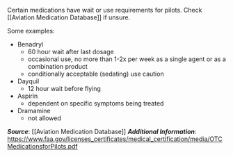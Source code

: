 Certain medications have wait or use requirements for pilots. Check [[Aviation Medication Database]] if unsure.

Some examples:
- Benadryl
	- 60 hour wait after last dosage  
	- occasional use, no more than 1-2x per week as a single agent or as a combination product 
	- conditionally acceptable (sedating) use caution
- Dayquil
	- 12 hour wait before flying
- Aspirin
	- dependent on specific symptoms being treated
- Dramamine
	- not allowed

***Source***: [[Aviation Medication Database]]
***Additional Information***: https://www.faa.gov/licenses_certificates/medical_certification/media/OTCMedicationsforPilots.pdf

